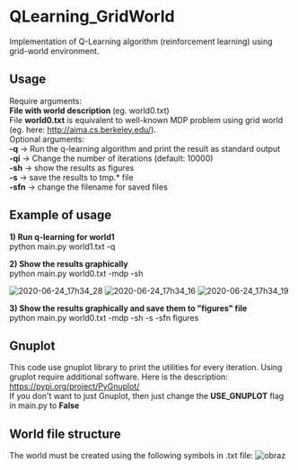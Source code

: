 # QLearning_GridWorld

Implementation of Q-Learning algorithm (reinforcement learning) using grid-world environment.

## Usage
Require arguments:<br>
<b>File with world description </b> (eg. world0.txt)<br>
File <b> world0.txt</b> is equivalent to well-known MDP problem using grid world (eg. here: http://aima.cs.berkeley.edu/). 
<br>
Optional arguments: <br>
<b>-q</b> -> Run the q-learning algorithm and print the result as standard output <br>
<b>-qi</b> -> Change the number of iterations (default: 10000) <br>
<b>-sh</b> -> show the results as figures <br>
<b>-s</b> -> save the results to tmp.* file <br>
<b>-sfn</b> -> change the filename for saved files <br>

## Example of usage
<b>1) Run q-learning for world1</b><br>
python main.py world1.txt -q


<b>2) Show the results graphically</b><br>
python main.py world0.txt -mdp -sh

![2020-06-24_17h34_28](https://user-images.githubusercontent.com/44849247/85586269-10d8e200-b641-11ea-9024-f78614f0c2d3.png)
![2020-06-24_17h34_16](https://user-images.githubusercontent.com/44849247/85586275-13d3d280-b641-11ea-88e5-fb753d021fa7.png)
![2020-06-24_17h34_19](https://user-images.githubusercontent.com/44849247/85586283-1504ff80-b641-11ea-97f0-051bcaeb3a51.png)

<b>3) Show the results graphically and save them to "figures" file</b><br>
python main.py world0.txt -mdp -sh -s -sfn figures

## Gnuplot 
This code use gnuplot library to print the utilities for every iteration. Using gruplot require additional software. Here is the description: https://pypi.org/project/PyGnuplot/
<br>
If you don't want to just Gnuplot, then just change the <b>USE_GNUPLOT</b> flag in main.py to <b>False</b>

## World file structure
The world must be created using the following symbols in .txt file:
![obraz](https://user-images.githubusercontent.com/44849247/85588710-3830ae80-b643-11ea-9804-a712a75668ef.png)

